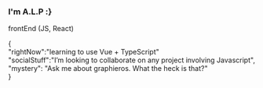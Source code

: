 ### I'm A.L.P :}

frontEnd (JS, React)

{
  <br> 
  "rightNow":"learning to use Vue + TypeScript"<br>
  "socialStuff":"I’m looking to collaborate on any project involving Javascript",<br>
  "mystery": "Ask me about graphieros. What the heck is that?"
  <br>
}
